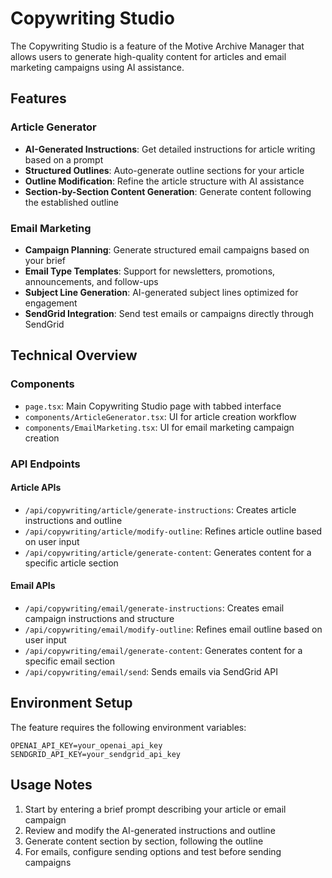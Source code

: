 # Copywriting Studio

The Copywriting Studio is a feature of the Motive Archive Manager that allows users to generate high-quality content for articles and email marketing campaigns using AI assistance.

## Features

### Article Generator

- **AI-Generated Instructions**: Get detailed instructions for article writing based on a prompt
- **Structured Outlines**: Auto-generate outline sections for your article
- **Outline Modification**: Refine the article structure with AI assistance
- **Section-by-Section Content Generation**: Generate content following the established outline

### Email Marketing

- **Campaign Planning**: Generate structured email campaigns based on your brief
- **Email Type Templates**: Support for newsletters, promotions, announcements, and follow-ups
- **Subject Line Generation**: AI-generated subject lines optimized for engagement
- **SendGrid Integration**: Send test emails or campaigns directly through SendGrid

## Technical Overview

### Components

- `page.tsx`: Main Copywriting Studio page with tabbed interface
- `components/ArticleGenerator.tsx`: UI for article creation workflow
- `components/EmailMarketing.tsx`: UI for email marketing campaign creation

### API Endpoints

#### Article APIs

- `/api/copywriting/article/generate-instructions`: Creates article instructions and outline
- `/api/copywriting/article/modify-outline`: Refines article outline based on user input
- `/api/copywriting/article/generate-content`: Generates content for a specific article section

#### Email APIs

- `/api/copywriting/email/generate-instructions`: Creates email campaign instructions and structure
- `/api/copywriting/email/modify-outline`: Refines email outline based on user input
- `/api/copywriting/email/generate-content`: Generates content for a specific email section
- `/api/copywriting/email/send`: Sends emails via SendGrid API

## Environment Setup

The feature requires the following environment variables:

```
OPENAI_API_KEY=your_openai_api_key
SENDGRID_API_KEY=your_sendgrid_api_key
```

## Usage Notes

1. Start by entering a brief prompt describing your article or email campaign
2. Review and modify the AI-generated instructions and outline
3. Generate content section by section, following the outline
4. For emails, configure sending options and test before sending campaigns

